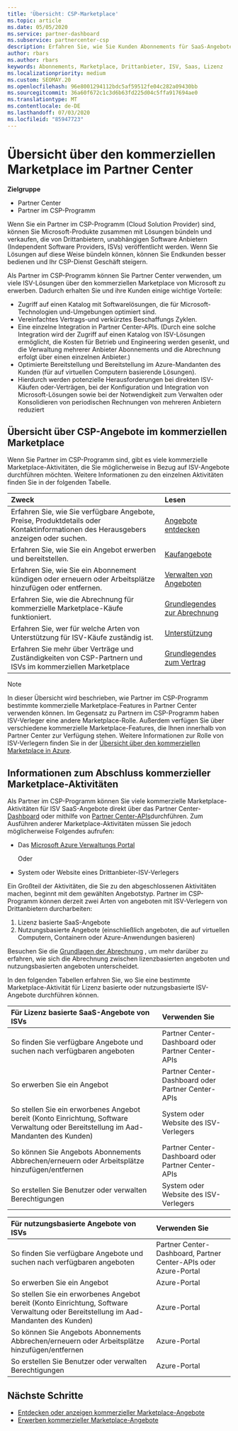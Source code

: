 ```yaml
---
title: 'Übersicht: CSP-Marketplace'
ms.topic: article
ms.date: 05/05/2020
ms.service: partner-dashboard
ms.subservice: partnercenter-csp
description: Erfahren Sie, wie Sie Kunden Abonnements für SaaS-Angebote (Software-as-a-Service) von unabhängigen Softwareanbietern (ISVs) im Marketplace verkaufen.
author: rbars
ms.author: rbars
keywords: Abonnements, Marketplace, Drittanbieter, ISV, Saas, Lizenz
ms.localizationpriority: medium
ms.custom: SEOMAY.20
ms.openlocfilehash: 96e8001294112bdc5af59512fe04c282a09430bb
ms.sourcegitcommit: 36a60f672c1c3d6b63fd225d04c5ffa917694ae0
ms.translationtype: MT
ms.contentlocale: de-DE
ms.lasthandoff: 07/03/2020
ms.locfileid: "85947723"
---
```

# <a name="overview-of-the-commercial-marketplace-in-partner-center"></a>Übersicht über den kommerziellen Marketplace im Partner Center

**Zielgruppe**

- Partner Center
- Partner im CSP-Programm

Wenn Sie ein Partner im CSP-Programm (Cloud Solution Provider) sind, können Sie Microsoft-Produkte zusammen mit Lösungen bündeln und verkaufen, die von Drittanbietern, unabhängigen Software Anbietern (Independent Software Providers, ISVs) veröffentlicht werden. Wenn Sie Lösungen auf diese Weise bündeln können, können Sie Endkunden besser bedienen und Ihr CSP-Dienst Geschäft steigern.

Als Partner im CSP-Programm können Sie Partner Center verwenden, um viele ISV-Lösungen über den kommerziellen Marketplace von Microsoft zu erwerben. Dadurch erhalten Sie und ihre Kunden einige wichtige Vorteile:

- Zugriff auf einen Katalog mit Softwarelösungen, die für Microsoft-Technologien und-Umgebungen optimiert sind.
- Vereinfachtes Vertrags-und verkürztes Beschaffungs Zyklen.
- Eine einzelne Integration in Partner Center-APIs. (Durch eine solche Integration wird der Zugriff auf einen Katalog von ISV-Lösungen ermöglicht, die Kosten für Betrieb und Engineering werden gesenkt, und die Verwaltung mehrerer Anbieter Abonnements und die Abrechnung erfolgt über einen einzelnen Anbieter.)
- Optimierte Bereitstellung und Bereitstellung im Azure-Mandanten des Kunden (für auf virtuellen Computern basierende Lösungen).
- Hierdurch werden potenzielle Herausforderungen bei direkten ISV-Käufen oder-Verträgen, bei der Konfiguration und Integration von Microsoft-Lösungen sowie bei der Notwendigkeit zum Verwalten oder Konsolidieren von periodischen Rechnungen von mehreren Anbietern reduziert

## <a name="overview-of-csp-offers-in-the-commercial-marketplace"></a>Übersicht über CSP-Angebote im kommerziellen Marketplace

Wenn Sie Partner im CSP-Programm sind, gibt es viele kommerzielle Marketplace-Aktivitäten, die Sie möglicherweise in Bezug auf ISV-Angebote durchführen möchten. Weitere Informationen zu den einzelnen Aktivitäten finden Sie in der folgenden Tabelle.

|**Zweck**  |**Lesen**   |
|:------------------------------------|:------------------|
|Erfahren Sie, wie Sie verfügbare Angebote, Preise, Produktdetails oder Kontaktinformationen des Herausgebers anzeigen oder suchen. | [Angebote entdecken](csp-commercial-marketplace-discover.md) | 
|Erfahren Sie, wie Sie ein Angebot erwerben und bereitstellen.   | [Kaufangebote](csp-commercial-marketplace-purchase.md)   | 
|Erfahren Sie, wie Sie ein Abonnement kündigen oder erneuern oder Arbeitsplätze hinzufügen oder entfernen.  | [Verwalten von Angeboten](csp-commercial-marketplace-manage.md) |
|Erfahren Sie, wie die Abrechnung für kommerzielle Marketplace-Käufe funktioniert. | [Grundlegendes zur Abrechnung](csp-commercial-marketplace-billing.md) |
|Erfahren Sie, wer für welche Arten von Unterstützung für ISV-Käufe zuständig ist. | [Unterstützung](csp-commercial-marketplace-support.md) |
|Erfahren Sie mehr über Verträge und Zuständigkeiten von CSP-Partnern und ISVs im kommerziellen Marketplace | [Grundlegendes zum Vertrag](csp-commercial-marketplace-contracting.md) |

> [!NOTE]
> In dieser Übersicht wird beschrieben, wie Partner im CSP-Programm bestimmte kommerzielle Marketplace-Features in Partner Center verwenden können. Im Gegensatz zu Partnern im CSP-Programm haben ISV-Verleger eine andere Marketplace-Rolle. Außerdem verfügen Sie über verschiedene kommerzielle Marketplace-Features, die Ihnen innerhalb von Partner Center zur Verfügung stehen. Weitere Informationen zur Rolle von ISV-Verlegern finden Sie in der [Übersicht über den kommerziellen Marketplace in Azure](https://docs.microsoft.com/azure/marketplace/partner-center-portal/commercial-marketplace-overview).

## <a name="where-to-complete-commercial-marketplace-activities"></a>Informationen zum Abschluss kommerzieller Marketplace-Aktivitäten

Als Partner im CSP-Programm können Sie viele kommerzielle Marketplace-Aktivitäten für ISV SaaS-Angebote direkt über das Partner Center- [Dashboard](https://partner.microsoft.com/dashboard) oder mithilfe von [Partner Center-APIs](https://docs.microsoft.com/partner-center/develop/)durchführen. Zum Ausführen anderer Marketplace-Aktivitäten müssen Sie jedoch möglicherweise Folgendes aufrufen:

- Das [Microsoft Azure Verwaltungs Portal](https://portal.azure.com/)

    Oder

- System oder Website eines Drittanbieter-ISV-Verlegers

Ein Großteil der Aktivitäten, die Sie zu den abgeschlossenen Aktivitäten machen, beginnt mit dem gewählten Angebotstyp. Partner im CSP-Programm können derzeit zwei Arten von angeboten mit ISV-Verlegern von Drittanbietern durcharbeiten:

1. Lizenz basierte SaaS-Angebote  
2. Nutzungsbasierte Angebote (einschließlich angeboten, die auf virtuellen Computern, Containern oder Azure-Anwendungen basieren)

Besuchen Sie die [Grundlagen der Abrechnung](billing-basics.md) , um mehr darüber zu erfahren, wie sich die Abrechnung zwischen lizenzbasierten angeboten und nutzungsbasierten angeboten unterscheidet.  

In den folgenden Tabellen erfahren Sie, wo Sie eine bestimmte Marketplace-Aktivität für Lizenz basierte oder nutzungsbasierte ISV-Angebote durchführen können.

|**Für Lizenz basierte SaaS-Angebote von ISVs**  |**Verwenden Sie**  |
|:------------------------------------|:------------------|
|So finden Sie verfügbare Angebote und suchen nach verfügbaren angeboten  | Partner Center-Dashboard oder Partner Center-APIs  |
|So erwerben Sie ein Angebot  | Partner Center-Dashboard oder Partner Center-APIs  |
|So stellen Sie ein erworbenes Angebot bereit (Konto Einrichtung, Software Verwaltung oder Bereitstellung im Aad-Mandanten des Kunden)  | System oder Website des ISV-Verlegers  |
|So können Sie Angebots Abonnements Abbrechen/erneuern oder Arbeitsplätze hinzufügen/entfernen | Partner Center-Dashboard oder Partner Center-APIs  |
|So erstellen Sie Benutzer oder verwalten Berechtigungen  | System oder Website des ISV-Verlegers  |

|**Für nutzungsbasierte Angebote von ISVs**  |**Verwenden Sie**  |
|:------------------------------------|:------------------|
|So finden Sie verfügbare Angebote und suchen nach verfügbaren angeboten  | Partner Center-Dashboard, Partner Center-APIs oder Azure-Portal  |
|So erwerben Sie ein Angebot  | Azure-Portal  |
|So stellen Sie ein erworbenes Angebot bereit (Konto Einrichtung, Software Verwaltung oder Bereitstellung im Aad-Mandanten des Kunden)  | Azure-Portal  |
|So können Sie Angebots Abonnements Abbrechen/erneuern oder Arbeitsplätze hinzufügen/entfernen | Azure-Portal  |
|So erstellen Sie Benutzer oder verwalten Berechtigungen  | Azure-Portal  |

## <a name="next-steps"></a>Nächste Schritte

- [Entdecken oder anzeigen kommerzieller Marketplace-Angebote](csp-commercial-marketplace-discover.md)
- [Erwerben kommerzieller Marketplace-Angebote](csp-commercial-marketplace-purchase.md)